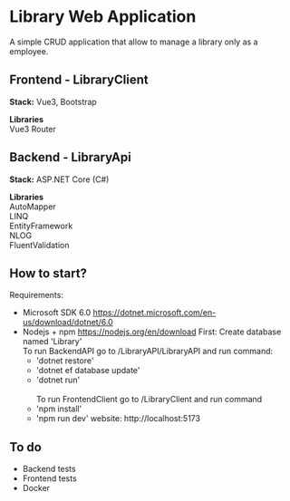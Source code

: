 # Library Web Application

A simple CRUD application that allow to manage a library only as a employee.

## Frontend - LibraryClient
**Stack:** Vue3, Bootstrap

**Libraries**<br>
Vue3 Router

## Backend - LibraryApi
**Stack:** ASP.NET Core (C#)

**Libraries**<br>
AutoMapper<br>
LINQ<br>
EntityFramework<br>
NLOG<br>
FluentValidation

## How to start?
 Requirements:
  - Microsoft SDK 6.0 https://dotnet.microsoft.com/en-us/download/dotnet/6.0
  - Nodejs + npm https://nodejs.org/en/download
	First: Create database named 'Library'<br>
	To run BackendAPI go to /LibraryAPI/LibraryAPI and run command:<br>
	  - 'dotnet restore'
	  - 'dotnet ef database update'
	  - 'dotnet run'
	<br><br>
	To run FrontendClient go to /LibraryClient and run command <br>
	  - 'npm install'
	  - 'npm run dev'
  	website: http://localhost:5173 <br>

## To do
- Backend tests
- Frontend tests
- Docker
